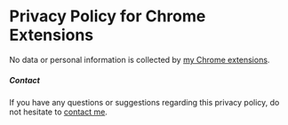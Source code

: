 # Privacy Policy for Chrome Extensions

No data or personal information is collected by [my Chrome extensions](https://chromewebstore.google.com/search/Novinity).

##### Contact

If you have any questions or suggestions regarding this privacy policy, do not hesitate to [contact me](mailto:novinity63@gmail.com).
